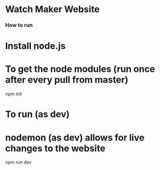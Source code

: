 # Watch Maker Website


### How to run

# Install node.js

# To get the node modules (run once after every pull from master)
npm init

# To run (as dev)
# nodemon (as dev) allows for live changes to the website
npm run dev


